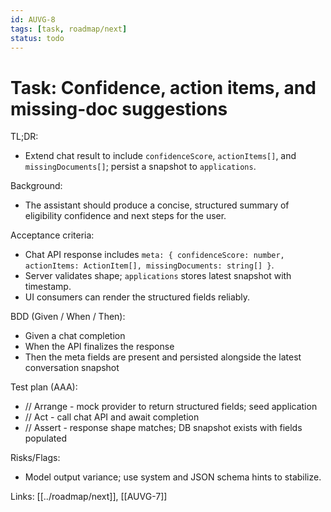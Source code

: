 ```yaml
---
id: AUVG-8
tags: [task, roadmap/next]
status: todo
---
```

# Task: Confidence, action items, and missing-doc suggestions

TL;DR:
- Extend chat result to include `confidenceScore`, `actionItems[]`, and `missingDocuments[]`; persist a snapshot to `applications`.

Background:
- The assistant should produce a concise, structured summary of eligibility confidence and next steps for the user.

Acceptance criteria:
- Chat API response includes `meta: { confidenceScore: number, actionItems: ActionItem[], missingDocuments: string[] }`.
- Server validates shape; `applications` stores latest snapshot with timestamp.
- UI consumers can render the structured fields reliably.

BDD (Given / When / Then):
- Given a chat completion
- When the API finalizes the response
- Then the meta fields are present and persisted alongside the latest conversation snapshot

Test plan (AAA):
- // Arrange - mock provider to return structured fields; seed application
- // Act - call chat API and await completion
- // Assert - response shape matches; DB snapshot exists with fields populated

Risks/Flags:
- Model output variance; use system and JSON schema hints to stabilize.

Links: [[../roadmap/next]], [[AUVG-7]]


